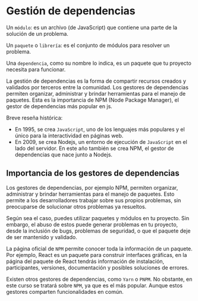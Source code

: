 # Gestión de dependencias

Un `módulo`: es un archivo (de JavaScript) que contiene una parte de la solución de un problema.

Un `paquete` o `librería`: es el conjunto de módulos para resolver un problema.

Una `dependencia`, como su nombre lo indica, es un paquete que tu proyecto necesita para funcionar.

La gestión de dependencias es la forma de compartir recursos creados y validados por terceros entre la comunidad. Los gestores de dependencias permiten organizar, administrar y brindar herramientas para el manejo de paquetes. Esta es la importancia de NPM (Node Package Manager), el gestor de dependencias más popular en js.

Breve reseña histórica:

* En 1995, se crea `JavaScript`, uno de los lenguajes más populares y el único para la interactividad en páginas web.
* En 2009, se crea Nodejs, un entorno de ejecución de `JavaScript` en el lado del servidor. En este año también se crea NPM, el gestor de dependencias que nace junto a Nodejs.

## Importancia de los gestores de dependencias

Los gestores de dependencias, por ejemplo NPM, permiten organizar, administrar y brindar herramientas para el manejo de paquetes. Esto permite a los desarrolladores trabajar sobre sus propios problemas, sin preocuparse de solucionar otros problemas ya resueltos.

Según sea el caso, puedes utilizar paquetes y módulos en tu proyecto. Sin embargo, el abuso de estos puede generar problemas en tu proyecto, desde la inclusión de bugs, problemas de seguridad, o que el paquete deje de ser mantenido y validado.

La página oficial de `NPM` permite conocer toda la información de un paquete. Por ejemplo, React es un paquete para construir interfaces gráficas, en la página del paquete de React tendrás información de instalación, participantes, versiones, documentación y posibles soluciones de errores.

Existen otros gestores de dependencias, como `Yarn` o `PNPM`. No obstante, en este curso se tratará sobre `NPM`, ya que es el más popular. Aunque estos gestores comparten funcionalidades en común.

